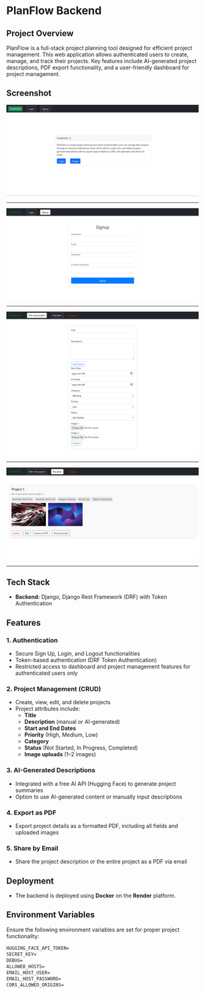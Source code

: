 # PlanFlow Backend

## Project Overview
PlanFlow is a full-stack project planning tool designed for efficient project management. This web application allows authenticated users to create, manage, and track their projects. Key features include AI-generated project descriptions, PDF export functionality, and a user-friendly dashboard for project management.

## Screenshot

![Project Screenshot](https://raw.githubusercontent.com/abdrrahim2002/planflow_backend/refs/heads/main/images/1.png)

---
![Project Screenshot](https://raw.githubusercontent.com/abdrrahim2002/planflow_backend/refs/heads/main/images/2.png)

---
![Project Screenshot](https://raw.githubusercontent.com/abdrrahim2002/planflow_backend/refs/heads/main/images/3.png)

---
![Project Screenshot](https://raw.githubusercontent.com/abdrrahim2002/planflow_backend/refs/heads/main/images/4.png)

---


## Tech Stack
- **Backend:** Django, Django Rest Framework (DRF) with Token Authentication

## Features

### 1. Authentication
- Secure Sign Up, Login, and Logout functionalities
- Token-based authentication (DRF Token Authentication)
- Restricted access to dashboard and project management features for authenticated users only

### 2. Project Management (CRUD)
- Create, view, edit, and delete projects
- Project attributes include:
  - **Title**
  - **Description** (manual or AI-generated)
  - **Start and End Dates**
  - **Priority** (High, Medium, Low)
  - **Category**
  - **Status** (Not Started, In Progress, Completed)
  - **Image uploads** (1–2 images)

### 3. AI-Generated Descriptions
- Integrated with a free AI API (Hugging Face) to generate project summaries
- Option to use AI-generated content or manually input descriptions

### 4. Export as PDF
- Export project details as a formatted PDF, including all fields and uploaded images

### 5. Share by Email
- Share the project description or the entire project as a PDF via email

## Deployment
- The backend is deployed using **Docker** on the **Render** platform.

## Environment Variables
Ensure the following environment variables are set for proper project functionality:

```env
HUGGING_FACE_API_TOKEN=
SECRET_KEY=
DEBUG=
ALLOWED_HOSTS=
EMAIL_HOST_USER=
EMAIL_HOST_PASSWORD=
CORS_ALLOWED_ORIGINS=
```


